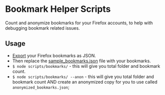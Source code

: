 # Bookmark Helper Scripts

Count and anonymize bookmarks for your Firefox accounts, to help with debugging bookmark related issues.

## Usage

- [Export](https://support.mozilla.org/en-US/kb/restore-bookmarks-from-backup-or-move-them) your Firefox bookmarks as JSON.
- Then replace the [sample_bookmarks.json](https://github.com/mozilla-services/services-engineering/blob/task/add-bookmark-debugging-script/scripts/bookmarks/samples/default.json) file with your bookmarks.
- `$ node scripts/bookmarks/` - this will give you total folder and bookmark count.
- `$ node scripts/bookmarks/ --anon` - this will give you total folder and bookmark count AND create an anonymized copy for you to use called `anonymized_bookmarks.json`;
